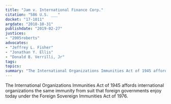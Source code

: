 ```yaml
---
title: "Jam v. International Finance Corp."
citation: "586 U.S. ___"
docket: "17-1011"
argdate: "2018-10-31"
publishdate: "2019-02-27"
justices:
- "2005roberts"
advocates:
- "Jeffrey L. Fisher"
- "Jonathan Y. Ellis"
- "Donald B. Verrilli, Jr"
tags:
topics:
summary: "The International Organizations Immunities Act of 1945 affords international organizations the same immunity from suit that foreign governments enjoy today under the Foreign Sovereign Immunities Act of 1976."
---
```

The International Organizations Immunities Act of 1945 affords international organizations the same immunity from suit that foreign governments enjoy today under the Foreign Sovereign Immunities Act of 1976.